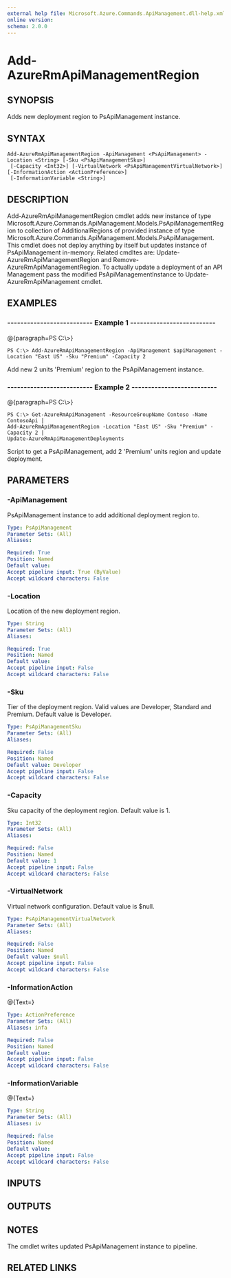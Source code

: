 ```yaml
---
external help file: Microsoft.Azure.Commands.ApiManagement.dll-help.xml
online version: 
schema: 2.0.0
---
```


# Add-AzureRmApiManagementRegion
## SYNOPSIS
Adds new deployment region to PsApiManagement instance.

## SYNTAX

```
Add-AzureRmApiManagementRegion -ApiManagement <PsApiManagement> -Location <String> [-Sku <PsApiManagementSku>]
 [-Capacity <Int32>] [-VirtualNetwork <PsApiManagementVirtualNetwork>] [-InformationAction <ActionPreference>]
 [-InformationVariable <String>]
```

## DESCRIPTION
Add-AzureRmApiManagementRegion cmdlet adds new instance of type Microsoft.Azure.Commands.ApiManagement.Models.PsApiManagementRegion to collection of AdditionalRegions of provided instance of type Microsoft.Azure.Commands.ApiManagement.Models.PsApiManagement.
This cmdlet does not deploy anything by itself but updates instance of PsApiManagement in-memory.
Related cmdltes are: Update-AzureRmApiManagementRegion and Remove-AzureRmApiManagementRegion.
To actually update a deployment of an API Management pass the modified PsApiManagementInstance to Update-AzureRmApiManagement cmdlet.

## EXAMPLES

### --------------------------  Example 1  --------------------------
@{paragraph=PS C:\\\>}

```
PS C:\> Add-AzureRmApiManagementRegion -ApiManagement $apiManagement -Location "East US" -Sku "Premium" -Capacity 2
```

Add new 2 units 'Premium' region to the PsApiManagement instance.

### --------------------------  Example 2  --------------------------
@{paragraph=PS C:\\\>}

```
PS C:\> Get-AzureRmApiManagement -ResourceGroupName Contoso -Name ContosoApi |
Add-AzureRmApiManagementRegion -Location "East US" -Sku "Premium" -Capacity 2 |
Update-AzureRmApiManagementDeployments
```

Script to get a PsApiManagement, add 2 'Premium' units region and update deployment.

## PARAMETERS

### -ApiManagement
PsApiManagement instance to add additional deployment region to.

```yaml
Type: PsApiManagement
Parameter Sets: (All)
Aliases: 

Required: True
Position: Named
Default value: 
Accept pipeline input: True (ByValue)
Accept wildcard characters: False
```

### -Location
Location of the new deployment region.

```yaml
Type: String
Parameter Sets: (All)
Aliases: 

Required: True
Position: Named
Default value: 
Accept pipeline input: False
Accept wildcard characters: False
```

### -Sku
Tier of the deployment region.
Valid values are Developer, Standard and Premium.
Default value is Developer.

```yaml
Type: PsApiManagementSku
Parameter Sets: (All)
Aliases: 

Required: False
Position: Named
Default value: Developer
Accept pipeline input: False
Accept wildcard characters: False
```

### -Capacity
Sku capacity of the deployment region.
Default value is 1.

```yaml
Type: Int32
Parameter Sets: (All)
Aliases: 

Required: False
Position: Named
Default value: 1
Accept pipeline input: False
Accept wildcard characters: False
```

### -VirtualNetwork
Virtual network configuration.
Default value is $null.

```yaml
Type: PsApiManagementVirtualNetwork
Parameter Sets: (All)
Aliases: 

Required: False
Position: Named
Default value: $null
Accept pipeline input: False
Accept wildcard characters: False
```

### -InformationAction
@{Text=}

```yaml
Type: ActionPreference
Parameter Sets: (All)
Aliases: infa

Required: False
Position: Named
Default value: 
Accept pipeline input: False
Accept wildcard characters: False
```

### -InformationVariable
@{Text=}

```yaml
Type: String
Parameter Sets: (All)
Aliases: iv

Required: False
Position: Named
Default value: 
Accept pipeline input: False
Accept wildcard characters: False
```

## INPUTS

## OUTPUTS

## NOTES
The cmdlet writes updated PsApiManagement instance to pipeline.

## RELATED LINKS

